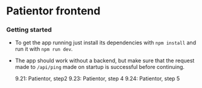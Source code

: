 # Patientor frontend

### Getting started

- To get the app running just install its dependencies with `npm install` and run it with `npm run dev`.
- The app should work without a backend, but make sure that the request made to `/api/ping` made on startup is successful before continuing.

  9.21: Patientor, step2
  9.23: Patientor, step 4
  9.24: Patientor, step 5
